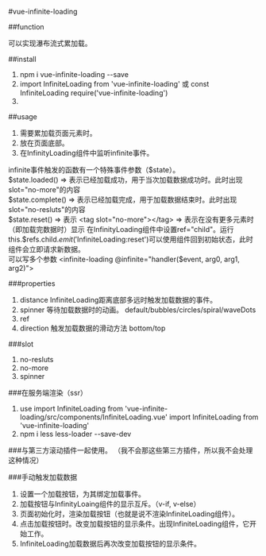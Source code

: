 #vue-infinite-loading  

##function  

可以实现瀑布流式累加载。  

##install

1. npm i vue-infinite-loading --save  
2. import InfiniteLoading from 'vue-infinite-loading' 或 const InfiniteLoading require('vue-infinite-loading')
3. <script src="/path/to/vue-infinite-loading/dist/vue-infinite-loading.js"></script>

##usage  

1. 需要累加载页面元素时。
3. 放在页面底部。  
3. 在InfinityLoading组件中监听infinite事件。  

infinite事件触发的函数有一个特殊事件参数（$state）。  
$state.loaded() => 表示已经加载成功，用于当次加载数据成功时。此时出现slot="no-more"的内容  
$state.complete() => 表示已经加载完成，用于加载数据结束时。此时出现slot="no-resluts"的内容    
$state.reset() => 表示
<tag slot="no-more"></tag> => 表示在没有更多元素时（即加载完数据时）显示  
在InfinityLoading组件中设置ref="child"。运行this.$refs.child.$emit('$InfiniteLoading:reset')可以使用组件回到初始状态，此时组件会立即请求新数据。  
可以写多个参数 <infinite-loading @infinite="handler($event, arg0, arg1, arg2)"></infinite-loading>

###properties  

1. distance InfiniteLoading距离底部多远时触发加载数据的事件。  
2. spinner 等待加载数据时的动画。 default/bubbles/circles/spiral/waveDots  
3. ref   
4. direction 触发加载数据的滑动方法 bottom/top  

###slot

1. no-resluts  
2. no-more  
3. spinner  

###在服务端渲染（ssr）

1. use
  import InfiniteLoading from 'vue-infinite-loading/src/components/InfiniteLoading.vue'
  import InfiniteLoading from 'vue-infinite-loading'  
2. npm i less less-loader --save-dev

###与第三方滚动插件一起使用。
（我不会那这些第三方插件，所以我不会处理这种情况）  

###手动触发加载数据  

1. 设置一个加载按钮，为其绑定加载事件。  
2. 加载按钮与InfinityLoaing组件的显示互斥。（v-if, v-else）  
3. 页面初始化时，渲染加载按钮（也就是说不渲染InfiniteLoading组件）。  
4. 点击加载按钮时。改变加载按钮的显示条件。出现InfiniteLoading组件，它开始工作。  
5. InfiniteLoading加载数据后再次改变加载按钮的显示条件。  

